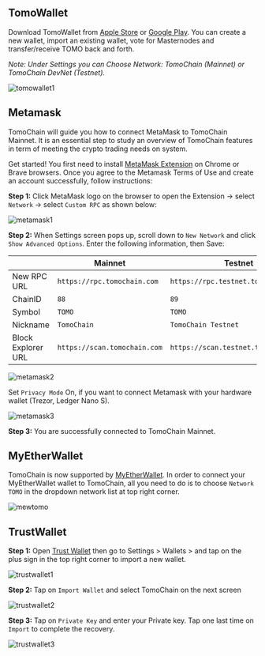## TomoWallet

Download TomoWallet from [Apple Store](https://itunes.apple.com/vn/app/tomo-wallet/id1436476145) or [Google Play](https://play.google.com/store/apps/details?id=com.tomochain.wallet).
You can create a new wallet, import an existing wallet, vote for Masternodes and transfer/receive TOMO back and forth.

*Note: Under Settings you can Choose Network: TomoChain (Mainnet) or TomoChain DevNet (Testnet).*

![tomowallet1](/assets/tomowallet1.jpg)

## Metamask

TomoChain will guide you how to connect MetaMask to TomoChain Mainnet.
It is an essential step to study an overview of TomoChain features in term of meeting the crypto trading needs on system.

Get started! You first need to install [MetaMask Extension](https://metamask.io/) on Chrome or Brave browsers.
Once you agree to the Metamask Terms of Use and create an account successfully, follow instructions:

**Step 1:** Click MetaMask logo on the browser to open the Extension -> select `Network` -> select `Custom RPC` as shown below:

![metamask1](/assets/metamask1.jpg)

**Step 2:** When Settings screen pops up, scroll down to `New Network` and click `Show Advanced Options`.
Enter the following information, then Save:

|                    | **Mainnet**                  | **Testnet**                          |
|--------------------|------------------------------|--------------------------------------| 
| New RPC URL        | `https://rpc.tomochain.com`  | `https://rpc.testnet.tomochain.com`  |
| ChainID            | `88`                         | `89`                                 |
| Symbol             | `TOMO`                       | `TOMO`                               |
| Nickname           | `TomoChain`                  | `TomoChain Testnet`                  |
| Block Explorer URL | `https://scan.tomochain.com` | `https://scan.testnet.tomochain.com` |

![metamask2](/assets/metamask2.jpg)

Set `Privacy Mode` On, if you want to connect Metamask with your hardware wallet (Trezor, Ledger Nano S).

![metamask3](/assets/metamask3.jpg)

**Step 3:** You are successfully connected to TomoChain Mainnet.

## MyEtherWallet

TomoChain is now supported by [MyEtherWallet](https://www.myetherwallet.com/). 
In order to connect your MyEtherWallet wallet to TomoChain, all you need to do is to choose `Network TOMO` in the dropdown network list at top right corner.

![mewtomo](/assets/mewtomo.jpg) 

## TrustWallet

**Step 1:** Open [Trust Wallet](https://trustwallet.com/assets/tomochain) then go to Settings > Wallets > and tap on the plus sign in the top right corner to import a new wallet.

![trustwallet1](/assets/trustwallet1.jpg)

**Step 2:** Tap on `Import Wallet` and select TomoChain on the next screen

![trustwallet2](/assets/trustwallet2.jpg)

**Step 3:** Tap on `Private Key` and enter your Private key.
Tap one last time on `Import` to complete the recovery.

![trustwallet3](/assets/trustwallet3.jpg)
